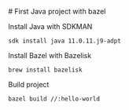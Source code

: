 # First Java project with bazel

Install Java with SDKMAN

```
sdk install java 11.0.11.j9-adpt
```

Install Bazel with Bazelisk

```
brew install bazelisk
```

Build project
```
bazel build //:hello-world
````



